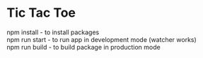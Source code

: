 # Tic Tac Toe

npm install - to install packages  
npm run start - to run app in development mode (watcher works)  
npm run build - to build package in production mode  
